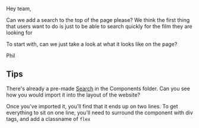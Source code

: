 Hey team,

Can we add a search to the top of the page please? We think the first thing that users want to do is just to be able to search quickly for the film they are looking for

To start with, can we just take a look at what it looks like on the page?

Phil

## Tips

There's already a pre-made [Search](../src/components/SearchBar.jsx) in the Components folder. Can you see how you would import it into the layout of the website?

Once you've imported it, you'll find that it ends up on two lines. To get everything to sit on one line, you'll need to surround the component with div tags, and add a classname of `flex`
